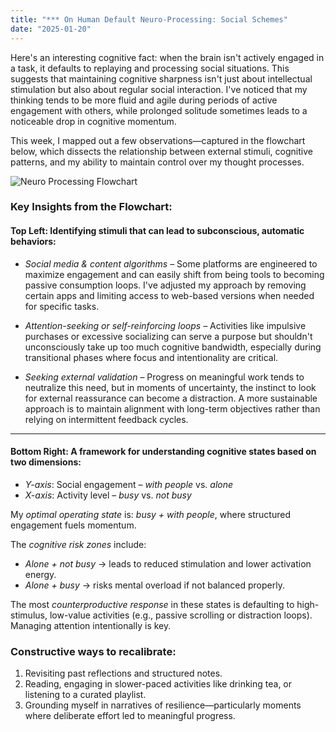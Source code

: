 ```yaml
---
title: "*** On Human Default Neuro-Processing: Social Schemes"
date: "2025-01-20"
---
```


Here's an interesting cognitive fact: when the brain isn't actively engaged in a task, it defaults to replaying and processing social situations. This suggests that maintaining cognitive sharpness isn't just about intellectual stimulation but also about regular social interaction. I've noticed that my thinking tends to be more fluid and agile during periods of active engagement with others, while prolonged solitude sometimes leads to a noticeable drop in cognitive momentum.

This week, I mapped out a few observations—captured in the flowchart below, which dissects the relationship between external stimuli, cognitive patterns, and my ability to maintain control over my thought processes.

![Neuro Processing Flowchart](/images/articles/neuro-draft-whole.jpeg)

### Key Insights from the Flowchart:

#### Top Left: Identifying stimuli that can lead to subconscious, automatic behaviors:

- *Social media & content algorithms* – Some platforms are engineered to maximize engagement and can easily shift from being tools to becoming passive consumption loops. I've adjusted my approach by removing certain apps and limiting access to web-based versions when needed for specific tasks.

- *Attention-seeking or self-reinforcing loops* – Activities like impulsive purchases or excessive socializing can serve a purpose but shouldn't unconsciously take up too much cognitive bandwidth, especially during transitional phases where focus and intentionality are critical.

- *Seeking external validation* – Progress on meaningful work tends to neutralize this need, but in moments of uncertainty, the instinct to look for external reassurance can become a distraction. A more sustainable approach is to maintain alignment with long-term objectives rather than relying on intermittent feedback cycles.

---

#### Bottom Right: A framework for understanding cognitive states based on two dimensions:

- *Y-axis*: Social engagement – *with people* vs. *alone*
- *X-axis*: Activity level – *busy* vs. *not busy*

My *optimal operating state* is: *busy + with people*, where structured engagement fuels momentum.

The *cognitive risk zones* include:

- *Alone + not busy* → leads to reduced stimulation and lower activation energy.
- *Alone + busy* → risks mental overload if not balanced properly.

The most *counterproductive response* in these states is defaulting to high-stimulus, low-value activities (e.g., passive scrolling or distraction loops). Managing attention intentionally is key.

### Constructive ways to recalibrate:

1. Revisiting past reflections and structured notes.
2. Reading, engaging in slower-paced activities like drinking tea, or listening to a curated playlist.
3. Grounding myself in narratives of resilience—particularly moments where deliberate effort led to meaningful progress. 